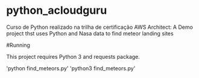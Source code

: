 # python_acloudguru
Curso de Python realizado na trilha de certificação AWS Architect: A Demo project thst uses Python and Nasa data to find meteor landing sites

#Running

This project requires Python 3 and requests package.

'python find_meteors.py' 
'python3 find_meteors.py' 

